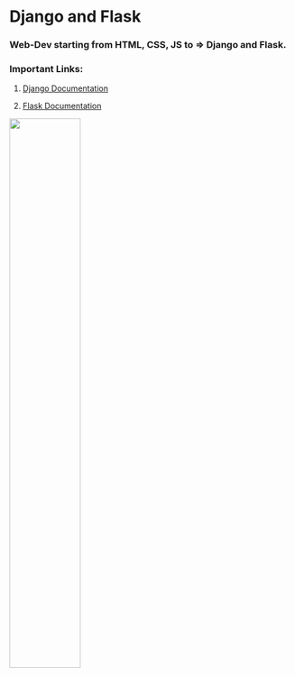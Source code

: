 # Django and Flask

### Web-Dev starting from HTML, CSS, JS to => Django and Flask.

### Important Links:

1. <a href = 'https://docs.djangoproject.com/en/3.1/'>Django Documentation </a>

2. <a href ='https://flask.palletsprojects.com/en/1.1.x/'> Flask Documentation </a>

<img src='https://fiverr-res.cloudinary.com/images/q_auto,f_auto/gigs/120285523/original/35019a8e16acf7bd71271437888c64d20e32e19e/do-python-javascript-django-flask-web-development-or-web-scraping.jpg' width='50%'>
